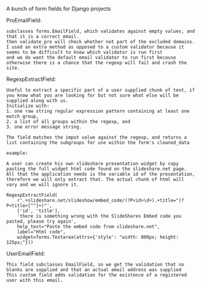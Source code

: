 A bunch of form fields for Django projects

ProEmailField:

    subclasses forms.EmailField, which validates against empty values, and that it is a correct email.
    then validate_pro will check whether not part of the excluded domains.
    I used an extra method as opposed to a custom validator because it seems to be difficult to know which validator is run first
    and we do want the default email validator to run first because otherwise there is a chance that the regexp will fail and crash the site.
    
    
RegexpExtractField:

    Useful to extract a specific part of a user supplied chunk of text, if you know what you are looking for but not sure what else will be supplied along with us.
    Initialize with:
    1. one raw string regular expression pattern containing at least one match group,
    2. a list of all groups within the regexp, and
    3. one error message string.
    
    The field matches the imput value against the regexp, and returns a list containing the subgroups for use within the form's cleaned_data
    
    example:
    
    A user can create his own slideshare presentation widget by copy pasting the full widget html code found on the slideshare.net page.
    All that the application needs is the variable id of the presentation, therefore we will only extract that. The actual chunk of html will vary and we will ignore it.
    
    RegexpExtractField(
        r'.+slideshare.net/slideshow/embed_code/(?P<id>\d+).+title="(?P<title>[^"]+)"',
        ['id', 'title'],
        'there is something wrong with the SlideShares Embed code you pasted, please try again',
        help_text="Paste the embed code from slideshare.net",
        label="Html code",
        widget=forms.Textarea(attrs={'style': "width: 800px; height: 125px;"}))
        
UserEmailField:

    This field subclasses EmailField, so we get the validation that no blanks are supplied and that an actual email address was supplied
    This custom field adds validation for the existence of a registered user with this email. 
